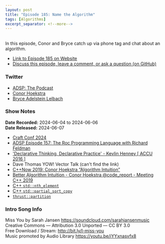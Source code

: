 ```yaml
---
layout: post
title: "Episode 185: Name the Algorithm"
tags: [Algorithms]
excerpt_separator: <!--more-->
---
```


<div id="buzzsprout-player-15209484"></div><script src="https://www.buzzsprout.com/1501960/15209484-episode-185-name-the-algorithm.js?container_id=buzzsprout-player-15209484&player=small" type="text/javascript" charset="utf-8"></script>

<br>In this episode, Conor and Bryce catch up via phone tag and chat about an algorithm.

<!--more-->

* [Link to Episode 185 on Website](https://adspthepodcast.com/2024/06/07/Episode-185.html)
* [Discuss this episode, leave a comment, or ask a question (on GitHub)](https://github.com/codereport/adsp2/discussions/80)

### Twitter
 
* [ADSP: The Podcast](https://twitter.com/adspthepodcast)
* [Conor Hoekstra](https://twitter.com/code_report)
* [Bryce Adelstein Lelbach](https://twitter.com/blelbach)

### Show Notes

**Date Recorded:** 2024-06-04 to 2024-06-06 <br>
**Date Released:** 2024-06-07

* [Craft Conf 2024](https://craft-conf.com/2024/)
* [ADSP Episode 157: The Roc Programming Language with Richard Feldman](https://adspthepodcast.com/2023/11/24/Episode-157.html)
* ['Declarative Thinking, Declarative Practice' - Kevlin Henney [ ACCU 2016 ]](https://www.youtube.com/watch?v=nrVIlhtoE3Y)
* Dave Thomas YOW! Vector Talk (can't find the link)
* [C++Now 2019: Conor Hoekstra “Algorithm Intuition”](https://www.youtube.com/watch?v=48gV1SNm3WA)
* [Better Algorithm Intuition - Conor Hoekstra @code_report - Meeting C++ 2019](https://www.youtube.com/watch?v=TSZzvo4htTQ)
* [C++ `std::nth_element`](https://en.cppreference.com/w/cpp/algorithm/nth_element)
* [C++ `std::partial_sort_copy`](https://en.cppreference.com/w/cpp/algorithm/partial_sort_copy)
* [`thrust::partition`](https://nvidia.github.io/cccl/thrust/api/function_group__partitioning_1gad057b6f3f3f7f8098f8e5301843118e2.html)

### Intro Song Info
 
Miss You by Sarah Jansen https://soundcloud.com/sarahjansenmusic<br>
Creative Commons — Attribution 3.0 Unported — CC BY 3.0<br>
Free Download / Stream: http://bit.ly/l-miss-you<br>
Music promoted by Audio Library https://youtu.be/iYYxnasvfx8<br>
